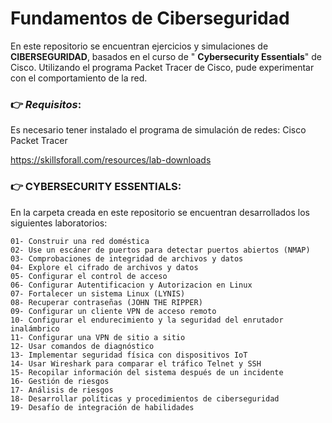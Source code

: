 # **Fundamentos de Ciberseguridad**


En este repositorio se encuentran ejercicios y simulaciones de **CIBERSEGURIDAD**, basados en el curso de "
**Cybersecurity Essentials**" de Cisco. 
Utilizando el programa Packet Tracer de Cisco, pude experimentar con el comportamiento de la red.

### 👉 _Requisitos_:
Es necesario tener instalado el programa de simulación de redes: Cisco Packet Tracer

https://skillsforall.com/resources/lab-downloads

### 👉 CYBERSECURITY ESSENTIALS:
En la carpeta creada en este repositorio se encuentran desarrollados los siguientes laboratorios:

    01- Construir una red doméstica
    02- Use un escáner de puertos para detectar puertos abiertos (NMAP)
    03- Comprobaciones de integridad de archivos y datos
    04- Explore el cifrado de archivos y datos
    05- Configurar el control de acceso
    06- Configurar Autentificacion y Autorizacion en Linux
    07- Fortalecer un sistema Linux (LYNIS)
    08- Recuperar contraseñas (JOHN THE RIPPER)
    09- Configurar un cliente VPN de acceso remoto
    10- Configurar el endurecimiento y la seguridad del enrutador inalámbrico
    11- Configurar una VPN de sitio a sitio
    12- Usar comandos de diagnóstico
    13- Implementar seguridad física con dispositivos IoT
    14- Usar Wireshark para comparar el tráfico Telnet y SSH
    15- Recopilar información del sistema después de un incidente
    16- Gestión de riesgos
    17- Análisis de riesgos
    18- Desarrollar políticas y procedimientos de ciberseguridad
    19- Desafío de integración de habilidades











